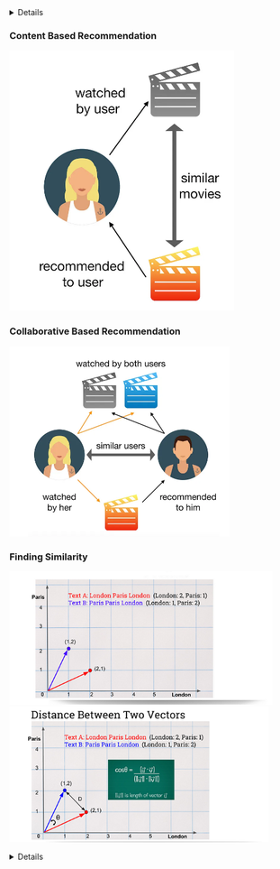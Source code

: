 <details> Content Based Recommendation <br> Collaborative Filtering Based Recommendation<br> Finding Similarity </details>

### Content Based Recommendation 
![My Remote Image](https://github.com/skylab-kulubu/AIR_Notebooks/blob/main/MovieRecommedation/content.png)

### Collaborative Based Recommendation
![My Remote Image](https://github.com/skylab-kulubu/AIR_Notebooks/blob/main/MovieRecommedation/collaborative.png)

### Finding Similarity
![My Remote Image](https://github.com/skylab-kulubu/AIR_Notebooks/blob/main/MovieRecommedation/sim0.png)
![My Remote Image](https://github.com/skylab-kulubu/AIR_Notebooks/blob/main/MovieRecommedation/sim1.png)

<details> Resources <br> https://medium.com/@sumanadhikari/building-a-movie-recommendation-engine-using-scikit-learn-8dbb11c5aa4b </details>
